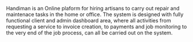 Handiman is an Online plaform for hiring artisans to carry out repair and maintenace tasks in the home or office. The system is designed with fully functional client and admin dashboard area, where all activities from requesting a service to invoice creation, to payments and job monitoring to the very end of the job process, can all be carried out on the system.
